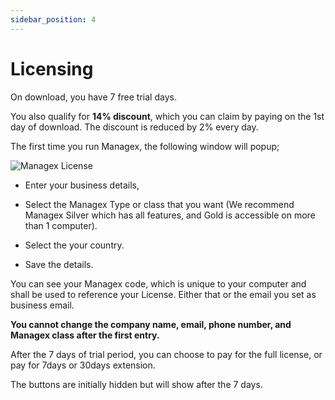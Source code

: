 ```yaml
---
sidebar_position: 4
---
```


# Licensing

On download, you have 7 free trial days.

You also qualify for **14% discount**, which you can claim by paying on the 1st day of download. The discount is reduced by 2% every day.

The first time you run Managex, the following window will popup;

![Managex License](/img/screenshots/mgx_license.PNG) 

- Enter your business details, 

- Select the Managex Type or class that you want (We recommend Managex Silver which has all features, and Gold is accessible on more than 1 computer).

- Select the your country.

- Save the details.

You can see your Managex code, which is unique to your computer and shall be used to reference your License. Either that or the email you set as business email.

**You cannot change the company name, email, phone number,  and Managex class after the first entry.**

After the 7 days of trial period, you can choose to pay for the full license, or pay for 7days or 30days extension.

The buttons are initially hidden but will show after the 7 days.


